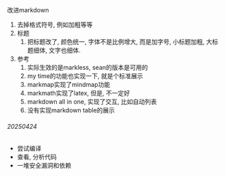  改进markdown
   1. 去掉格式符号, 例如加粗等等
   2. 标题
      1. 把标题改了, 颜色统一, 字体不是比例增大, 而是加字号, 小标题加粗, 大标题细体, 文字也细体.
4. 参考
   1. 实际生效的是markless, sean的版本是可用的
   2. my time的功能也实现一下, 就是个标准展示
   3. markmap实现了mindmap功能
   4. markmath实现了latex, 但是, 不一定好
   5. markdown all in one, 实现了交互, 比如自动列表
   6. 没有实现markdown table的展示



###### 20250424
* 尝试编译
* 查看, 分析代码
* 一堆安全漏洞和依赖